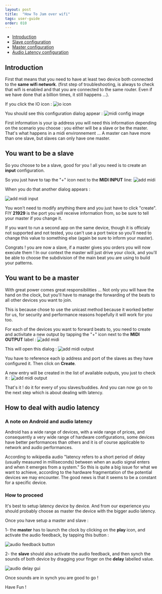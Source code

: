 ```yaml
---
layout: post
title:  "How To Jam over wifi"
tags: user-guide
order: 010
---
```

* [Introduction](#Introduction)<br>
* [Slave configuration](#Slave)<br>
* [Master configuration](#Master)<br>
* [Audio Latency configuration](#Audio_Latency)<br>

<a name="Introduction"/>

## Introduction

First that means that you need to have at least two device both connected to the **same wifi network**. (first step of troubleshooting, is always to check that wifi is enabled and that you are connected to the same router. Even if we have done that a billion times, it still happens ...).

If you click the IO icon : ![io icon]({{site.baseurl}}/img/io-icon.png)

You should see this configuration dialog appear :
![midi config image]({{site.baseurl}}/img/MidiConfigDialog.png)

First information is your ip address you will need this information depending on the scenario you choose : you either will be a slave or be the master.
That's what happens in a midi environnement ... A master can have more than one slave, but slaves can only have one master.

<a name="Slave"/>

## You want to be a slave

So you choose to be a slave, good for you ! all you need is to create an **input** configuration.

So you just have to tap the "+" icon next to the **MIDI INPUT** line: ![add midi]({{site.baseurl}}/img/addmidi-icon.png)

When you do that another dialog appears :

![add midi input]({{site.baseurl}}/img/MidiAddInput.png)

You won't need to modify anything there and you just have to click "create". FIY **21929** is the port you will receive information from, so be sure to tell your master if you change it.

If you want to run a second app on the same device, though it is officialy not supported and not tested, you can't use a port twice so you'll need to change this value to something else (again be sure to inform your master). 

Congrats ! you are now a slave, if a master gives you orders you will now execute them ! In our context the master will just drive your clock, and you'll be able to choose the subdivision of the main beat you are using to build your patterns.

<a name="Master"/>

## You want to be a master

With great power comes great responsibilities ... Not only you will have the hand on the clock, but you'll have to manage the forwarding of the beats to all other devices you want to join.

This is because chose to use the unicast method because it worked better for us, for security and performance reasons hopefully it will work for you too.

For each of the devices you want to forward beats to, you need to create and activitate a new output by tapping the "+" icon next to the **MIDI OUTPUT** label : ![add midi]({{site.baseurl}}/img/addmidi-icon.png)

This will open this dialog :
![add midi output]({{site.baseurl}}/img/MidiAddOutput.png)

You have to reference each ip address and port of the slaves as they have configured it. Then click on **Create**.

A new entry will be created in the list of available outputs, you just to check it :
![add midi output]({{site.baseurl}}/img/MidiOutputSelected.png)

That's it ! do it for every of you slaves/buddies. And you can now go on to the next step which is about dealing with latency.

<a name="Audio_Latency"/>

## How to deal with audio latency

### A note on Android and audio latency

Android has a wide range of devices, with a wide range of prices, and consequently a very wide range of hardware configurations, some devices have better performances than others and it is of course applicable to network and audio performances. 

According to wikipedia audio "latency refers to a short period of delay (usually measured in milliseconds) between when an audio signal enters and when it emerges from a system." So this is quite a big issue for what we want to achieve, according to the hardware fragmentation of the potential devices we may encounter. The good news is that it seems to be a constant for a specific device.

### How to proceed
It's best to setup latency device by device. And from our experience you should probably choose as master the device with the bigger audio latency.

Once you have setup a master and slave :

1- the **master** has to launch the clock by clicking on the **play** icon, and activate the audio feedback, by tapping this button :

![audio feedback button]({{site.baseurl}}/img/audiofbk-icon.png)

2- the **slave** should also activate the audio feedback, and then synch the sounds of both device by dragging your finger on the **delay** labelled value.

![audio delay gui]({{site.baseurl}}/img/latencyConfig.png)

Once sounds are in synch you are good to go !

Have Fun !




